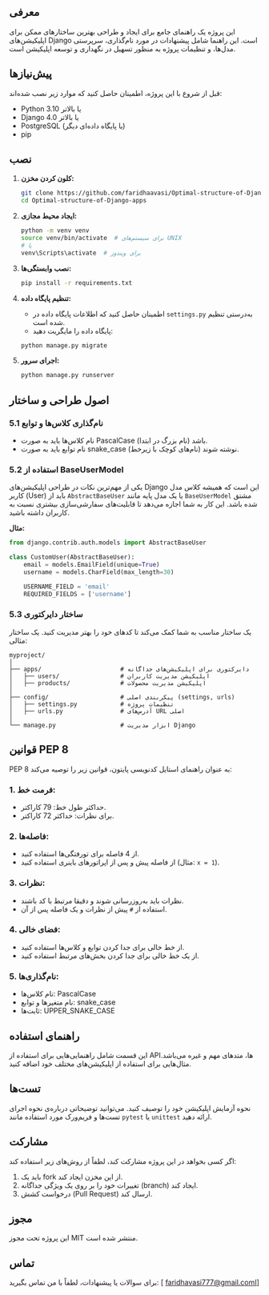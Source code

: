 
## معرفی
این پروژه یک راهنمای جامع برای ایجاد و طراحی بهترین ساختارهای ممکن برای اپلیکیشن‌های Django است. این راهنما شامل پیشنهادات در مورد نام‌گذاری، سرپرستی مدل‌ها، و تنظیمات پروژه به منظور تسهیل در نگهداری و توسعه اپلیکیشن است.

## پیش‌نیازها
قبل از شروع با این پروژه، اطمینان حاصل کنید که موارد زیر نصب شده‌اند:
- Python 3.10 یا بالاتر
- Django 4.0 یا بالاتر
- PostgreSQL (یا پایگاه داده‌ای دیگر)
- pip

## نصب

1. **کلون کردن مخزن:**
   ```bash
   git clone https://github.com/faridhaavasi/Optimal-structure-of-Django-apps.git
   cd Optimal-structure-of-Django-apps
   ```

2. **ایجاد محیط مجازی:**
   ```bash
   python -m venv venv
   source venv/bin/activate  # برای سیستم‌های UNIX
   # یا 
   venv\Scripts\activate  # برای ویندوز
   ```

3. **نصب وابستگی‌ها:**
   ```bash
   pip install -r requirements.txt
   ```

4. **تنظیم پایگاه داده:**
   - اطمینان حاصل کنید که اطلاعات پایگاه داده در `settings.py` به‌درستی تنظیم شده است.
   - پایگاه داده را مایگریت دهید:
   ```bash
   python manage.py migrate
   ```

5. **اجرای سرور:**
   ```bash
   python manage.py runserver
   ```

## اصول طراحی و ساختار

### 5.1 نام‌گذاری کلاس‌ها و توابع
- نام کلاس‌ها باید به صورت PascalCase (نام بزرگ در ابتدا) باشد.
- نام توابع باید به صورت snake_case (نام‌های کوچک با زیرخط) نوشته شوند.

### 5.2 استفاده از BaseUserModel
یکی از مهم‌ترین نکات در طراحی اپلیکیشن‌های Django این است که همیشه کلاس مدل کاربر (User) باید از `AbstractBaseUser` یا یک مدل پایه مانند `BaseUserModel` مشتق شده باشد. این کار به شما اجازه می‌دهد تا قابلیت‌های سفارشی‌سازی بیشتری نسبت به کاربران داشته باشید. 

**مثال:**
```python
from django.contrib.auth.models import AbstractBaseUser

class CustomUser(AbstractBaseUser):
    email = models.EmailField(unique=True)
    username = models.CharField(max_length=30)

    USERNAME_FIELD = 'email'
    REQUIRED_FIELDS = ['username']
```

### 5.3 ساختار دایرکتوری
یک ساختار مناسب به شما کمک می‌کند تا کدهای خود را بهتر مدیریت کنید. یک ساختار مثالی:
```plaintext
myproject/
│
├── apps/                      # دایرکتوری برای اپلیکیشن‌های جداگانه
│   ├── users/                 # اپلیکیشن مدیریت کاربران
│   ├── products/              # اپلیکیشن مدیریت محصولات
│
├── config/                    # پیکربندی اصلی (settings, urls)
│   ├── settings.py            # تنظیمات پروژه
│   ├── urls.py                # آدرس‌های URL اصلی
│
└── manage.py                  # ابزار مدیریت Django
```

## قوانین PEP 8
PEP 8 به عنوان راهنمای استایل کدنویسی پایتون، قوانین زیر را توصیه می‌کند:

### 1. فرمت خط:
- حداکثر طول خط: 79 کاراکتر.
- برای نظرات: حداکثر 72 کاراکتر.

### 2. فاصله‌ها:
- از 4 فاصله برای تورفتگی‌ها استفاده کنید.
- از فاصله پیش و پس از اپراتورهای باینری استفاده کنید (مثال: `x = 1`).

### 3. نظرات:
- نظرات باید به‌روزرسانی شوند و دقیقا مرتبط با کد باشند.
- استفاده از `#` پیش از نظرات و یک فاصله پس از آن.

### 4. فضای خالی:
- از خط خالی برای جدا کردن توابع و کلاس‌ها استفاده کنید.
- از یک خط خالی برای جدا کردن بخش‌های مرتبط استفاده کنید.

### 5. نام‌گذاری‌ها:
- نام کلاس‌ها: PascalCase
- نام متغیرها و توابع: snake_case
- ثابت‌ها: UPPER_SNAKE_CASE

## راهنمای استفاده
این قسمت شامل راهنمایی‌هایی برای استفاده از APIها، متدهای مهم و غیره می‌باشد. مثال‌هایی برای استفاده از اپلیکیشن‌های مختلف خود اضافه کنید.

## تست‌ها
نحوه آزمایش اپلیکیشن خود را توصیف کنید. می‌توانید توضیحاتی درباره‌ی نحوه اجرای تست‌ها و فریم‌ورک مورد استفاده مانند `pytest` یا `unittest` ارائه دهید.

## مشارکت
اگر کسی بخواهد در این پروژه مشارکت کند، لطفاً از روش‌های زیر استفاده کند:
1. باید یک fork از این مخزن ایجاد کند.
2. تغییرات خود را بر روی یک ویژگی جداگانه (branch) ایجاد کند.
3. درخواست کشش (Pull Request) ارسال کند.

## مجوز
این پروژه تحت مجوز MIT منتشر شده است.

## تماس
برای سوالات یا پیشنهادات، لطفاً با من تماس بگیرید: [ faridhavasi777@gmail.comا]

